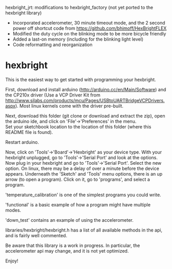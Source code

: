 hexbright_jrt: modifications to hexbright_factory (not yet ported to the hexbright library)

* Incorporated accelerometer, 30 minute timeout mode, and the 2 second power off shortcut code from https://github.com/bhimoff/HexBrightFLEX
* Modified the duty cycle on the blinking mode to be more bicycle friendly
* Added a last-on memory (including for the blinking light level)
* Code reformatting and reorganization




hexbright
=========

This is the easiest way to get started with programming your hexbright.

First, download and install arduino (http://arduino.cc/en/Main/Software) and the CP210x driver (Use a VCP Driver Kit from http://www.silabs.com/products/mcu/Pages/USBtoUARTBridgeVCPDrivers.aspx).  Most linux kernels come with the driver pre-built.

Next, download this folder (git clone or download and extract the zip), open the arduino ide, and click on 'File'->'Preferences' in the menu.  
Set your sketchbook location to the location of this folder (where this README file is found).

Restart arduino.

Now, click on 'Tools'->'Board'->'Hexbright' as your device type.
With your hexbright unplugged, go to 'Tools'->'Serial Port' and look at the options.
Now plug in your hexbright and go to 'Tools'->'Serial Port'.  Select the new option.  On linux, there may be a delay of over a minute before the device appears.
Underneath the 'Sketch' and 'Tools' menu options, there is an up arrow (to open a program).  Click on it, go to 'programs', and select a program.

'temperature_calibration' is one of the simplest programs you could write.

'functional' is a basic example of how a program might have multiple modes.

'down_test' contains an example of using the accelerometer.

libraries/hexbright/hexbright.h has a list of all available methods in the api, and is fairly well commented.

Be aware that this library is a work in progress.  In particular, the accelerometer api may change, and it is not yet optimized.

Enjoy!
